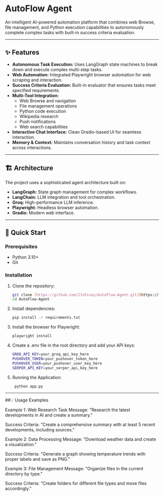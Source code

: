 # AutoFlow Agent

An intelligent AI-powered automation platform that combines web Browse, file management, and Python execution capabilities to autonomously complete complex tasks with built-in success criteria evaluation.



---

## ✨ Features

- **Autonomous Task Execution:** Uses LangGraph state machines to break down and execute complex multi-step tasks.
- **Web Automation:** Integrated Playwright browser automation for web scraping and interaction.
- **Success Criteria Evaluation:** Built-in evaluator that ensures tasks meet specified requirements.
- **Multi-Tool Integration:**
    - Web Browse and navigation
    - File management operations
    - Python code execution
    - Wikipedia research
    - Push notifications
    - Web search capabilities
- **Interactive Chat Interface:** Clean Gradio-based UI for seamless interaction.
- **Memory & Context:** Maintains conversation history and task context across interactions.

---

## 🏗️ Architecture

The project uses a sophisticated agent architecture built on:

- **LangGraph:** State graph management for complex workflows.
- **LangChain:** LLM integration and tool orchestration.
- **Groq:** High-performance LLM inference.
- **Playwright:** Headless browser automation.
- **Gradio:** Modern web interface.

---

## 🚀 Quick Start

### Prerequisites

- Python 3.10+
- Git

### Installation

1. Clone the repository:
   ```bash
   git clone [https://github.com/23shivay/AutoFlow-Agent.git](https://github.com/23shivay/AutoFlow-Agent.git)
   cd AutoFlow-Agent
2. Install dependencies:
   ```bash
   pip install -r requirements.txt
3. Install the browser for Playwright:
   ```bash
   playwright install

4. Create a .env file in the root directory and add your API keys:
   ```bash
   GROQ_API_KEY=your_groq_api_key_here
   PUSHOVER_TOKEN=your_pushover_token_here
   PUSHOVER_USER=your_pushover_user_key_here
   SERPER_API_KEY=your_serper_api_key_here

5. Running the Application:
   ```bash
    python app.py

 ---

 ##💡 Usage Examples
 
   Example 1: Web Research Task
   Message: "Research the latest developments in AI and create a summary."

   Success Criteria: "Create a comprehensive summary with at least 5 recent developments, including sources."

   Example 2: Data Processing
   Message: "Download weather data and create a visualization."

   Success Criteria: "Generate a graph showing temperature trends with proper labels and save as PNG."

   Example 3: File Management
   Message: "Organize files in the current directory by type."

   Success Criteria: "Create folders for different file types and move files accordingly."
